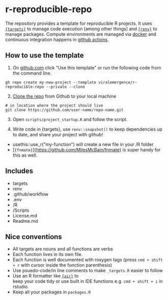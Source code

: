 # r-reproducible-repo

The repository provides a template for reproducible R projects. It uses [`{targets}`](https://books.ropensci.org/targets/) to manage code execution (among other things) and [`{renv}`](https://rstudio.github.io/renv/index.html) to manage packages. Compute environments are managed via [docker](https://rocker-project.org/) and continuous integration happens in [github actions](https://docs.github.com/en/actions).

## How to use the template

1)  On [github.com](https://github.com/viralemergence/r-reproducible-repo) click "Use this template" or run the following code from the command line.

```         
gh repo create my-new-project --template viralemergence/r-reproducible-repo --private --clone
```

2)  [Clone the repo](https://docs.github.com/en/repositories/creating-and-managing-repositories/cloning-a-repository) from Github to your local machine

```
# in location where the project should live
git clone https://github.com/user-name/repo-name.git
```
3)  Open `scripts/project_startup.R` and follow the script.

4)  Write code in {targets}, use `renv::snapshot()` to keep dependencies up to date, and share your project with github!
  - usethis::use_r("my-function") will create a new file in your /R folder
  - [`{fnmate}`]{https://github.com/MilesMcBain/fnmate} is super handy for this as well.

## Includes

-   targets
-   renv
-   .github/workflow
-   .env
-   /R
-   /Scripts
-   License.md
-   Readme.md

## Nice conventions

- All targets are nouns and all functions are verbs
- Each function lives in its own file.
- Each function is well documented with roxygen tags (press `cmd + shift + r` with cursor inside the function parenthesis)
- Use psuedo-code/in line comments to make `_targets.R` easier to follow
- Use an R formatter like [`{air}`](https://www.tidyverse.org/blog/2025/02/air/) to  
keep your code tidy or use built in IDE functions e.g. `cmd + shift + i` in rstudio.
- Keep all your packages in `packages.R`
